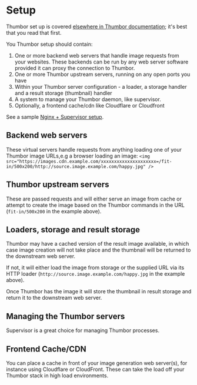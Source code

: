 # Setup

Thumbor set up is covered [elsewhere in Thumbor documentation](http://thumbor.readthedocs.io/en/latest/installing.html); it's best that you read that first.

You Thumbor setup should contain:

1. One or more backend web servers that handle image requests from your websites. These backends can be run by any web server software provided it can proxy the connection to Thumbor.
2. One or more Thumbor upstream servers, running on any open ports you have
3. Within your Thumbor server configuration - a loader, a storage handler and a result storage (thumbnail) handler
4. A system to manage your Thumbor daemon, like supervisor.
5. Optionally, a frontend cache/cdn like Cloudflare or Cloudfront

See a sample [Nginx + Supervisor setup](./100_Nginx_Supervisor.md).

## Backend web servers

These virtual servers handle requests from anything loading one of your Thumbor image URLs,e.g a browser loading an image:
```<img src="https://images.cdn.example.com/xxxxxxxxxxxxxxxxxxxxx=/fit-in/500x200/http://source.image.example.com/happy.jpg" />```

## Thumbor upstream servers

These are passed requests and will either serve an image from cache or attempt to create the image based on the Thumbor commands in the URL (```fit-in/500x200``` in the example above).

## Loaders, storage and result storage

Thumbor may have a cached version of the result image available, in which case image creation will not take place and the thumbnail will be returned to the downstream web server.

If not, it will either load the image from storage or the supplied URL via its HTTP loader (```http://source.image.example.com/happy.jpg``` in the example above).

Once Thumbor has the image it will store the thumbnail in result storage and return it to the downstream web server.

## Managing the Thumbor servers
Supervisor is a great choice for managing Thumbor processes.

## Frontend Cache/CDN

You can place a cache in front of your image generation web server(s), for instance using Cloudflare or CloudFront.
These can take the load off your Thumbor stack in high load environments.
